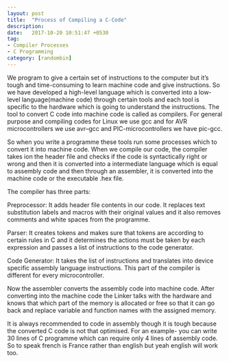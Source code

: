 ```yaml
---
layout: post
title:  "Process of Compiling a C-Code"
description:
date:   2017-10-20 10:51:47 +0530
tag:
- Compiler Processes
- C Programming
category: [randombin]
---
```

We program to give a certain set of instructions to the computer but it’s tough and time-consuming to learn machine code and give instructions. So we have developed a high-level language which is converted into a low-level language(machine code) through certain tools and each tool is specific to the hardware which is going to understand the instructions. The tool to convert C code into machine code is called as compilers. For general purpose and compiling codes for Linux we use gcc and for AVR microcontrollers we use avr–gcc and PIC-microcontrollers we have pic-gcc.

So when you write a programme these tools run some processes which to convert it into machine code. When we compile our code, the compiler takes ion the header file and checks if the code is syntactically right or wrong and then it is converted into a intermediate language which is equal to assembly code and then through an assembler, it is converted into the machine code or the executable .hex file.

The compiler has three parts:

Preprocessor: It adds header file contents in our code. It replaces text substitution labels and macros with their original values and it also removes comments and white spaces from the programme.

Parser: It creates tokens and makes sure that tokens are according to certain rules in C and it determines the actions must be taken by each expression and passes a list of instructions to the code generator.

Code Generator: It takes the list of instructions and translates into device specific assembly language instructions. This part of the compiler is different for every microcontroller.

Now the assembler converts the assembly code into machine code. After converting into the machine code the Linker talks with the hardware and knows that which part of the memory is allocated or free so that it can go back and replace variable and function names with the assigned memory.

It is always recommended to code in assembly though it is tough because the converted C code is not that optimised. For an example- you can write 30 lines of C programme which can require only 4 lines of assembly code. So to speak french is France rather than english but yeah english will work too.
